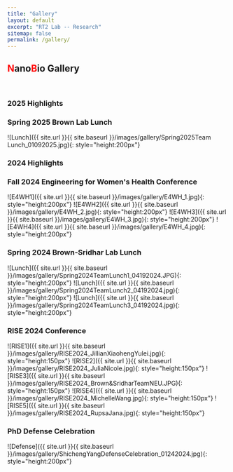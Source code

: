 ```yaml
---
title: "Gallery"
layout: default
excerpt: "RT2 Lab -- Research"
sitemap: false
permalink: /gallery/
---
```


## <font color="red">N</font>ano<font color="red">B</font>io Gallery

&nbsp;  

### <b>2025 Highlights</b>

### Spring 2025 Brown Lab Lunch

![Lunch]({{ site.url }}{{ site.baseurl }}/images/gallery/Spring2025Team Lunch_01092025.jpg){: style="height:200px"}

### <b>2024 Highlights</b>

### Fall 2024 Engineering for Women's Health Conference

![E4WH1]({{ site.url }}{{ site.baseurl }}/images/gallery/E4WH_1.jpg){: style="height:200px"}
![E4WH2]({{ site.url }}{{ site.baseurl }}/images/gallery/E4WH_2.jpg){: style="height:200px"}
![E4WH3]({{ site.url }}{{ site.baseurl }}/images/gallery/E4WH_3.jpg){: style="height:200px"}
![E4WH4]({{ site.url }}{{ site.baseurl }}/images/gallery/E4WH_4.jpg){: style="height:200px"}

### Spring 2024 Brown-Sridhar Lab Lunch

![Lunch]({{ site.url }}{{ site.baseurl }}/images/gallery/Spring2024TeamLunch1_04192024.JPG){: style="height:200px"}
![Lunch]({{ site.url }}{{ site.baseurl }}/images/gallery/Spring2024TeamLunch2_04192024.jpg){: style="height:200px"}
![Lunch]({{ site.url }}{{ site.baseurl }}/images/gallery/Spring2024TeamLunch3_04192024.jpg){: style="height:200px"}


### RISE 2024 Conference

![RISE1]({{ site.url }}{{ site.baseurl }}/images/gallery/RISE2024_JillianXiaohengYulei.jpg){: style="height:150px"}
![RISE2]({{ site.url }}{{ site.baseurl }}/images/gallery/RISE2024_JuliaNicole.jpg){: style="height:150px"}
![RISE3]({{ site.url }}{{ site.baseurl }}/images/gallery/RISE2024_Brown&SridharTeamNEU.JPG){: style="height:150px"}
![RISE4]({{ site.url }}{{ site.baseurl }}/images/gallery/RISE2024_MichelleWang.jpg){: style="height:150px"}
![RISE5]({{ site.url }}{{ site.baseurl }}/images/gallery/RISE2024_RupsaJana.jpg){: style="height:150px"}

### PhD Defense Celebration

![Defense]({{ site.url }}{{ site.baseurl }}/images/gallery/ShichengYangDefenseCelebration_01242024.jpg){: style="height:200px"}

